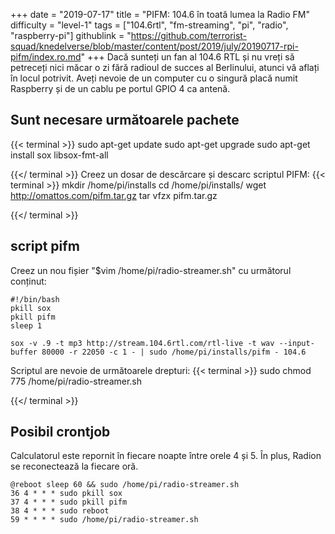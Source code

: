 +++
date = "2019-07-17"
title = "PIFM: 104.6 în toată lumea la Radio FM"
difficulty = "level-1"
tags = ["104.6rtl", "fm-streaming", "pi", "radio", "raspberry-pi"]
githublink = "https://github.com/terrorist-squad/knedelverse/blob/master/content/post/2019/july/20190717-rpi-pifm/index.ro.md"
+++
Dacă sunteți un fan al 104.6 RTL și nu vreți să petreceți nici măcar o zi fără radioul de succes al Berlinului, atunci vă aflați în locul potrivit. Aveți nevoie de un computer cu o singură placă numit Raspberry și de un cablu pe portul GPIO 4 ca antenă.
## Sunt necesare următoarele pachete

{{< terminal >}}
sudo apt-get update
sudo apt-get upgrade
sudo apt-get install sox libsox-fmt-all

{{</ terminal >}}
Creez un dosar de descărcare și descarc scriptul PIFM:
{{< terminal >}}
mkdir /home/pi/installs
cd /home/pi/installs/
wget http://omattos.com/pifm.tar.gz
tar vfzx pifm.tar.gz

{{</ terminal >}}

## script pifm
Creez un nou fișier "$vim /home/pi/radio-streamer.sh" cu următorul conținut:
```
#!/bin/bash 
pkill sox 
pkill pifm 
sleep 1 

sox -v .9 -t mp3 http://stream.104.6rtl.com/rtl-live -t wav --input-buffer 80000 -r 22050 -c 1 - | sudo /home/pi/installs/pifm - 104.6

```
Scriptul are nevoie de următoarele drepturi:
{{< terminal >}}
sudo chmod 775 /home/pi/radio-streamer.sh

{{</ terminal >}}

## Posibil crontjob
Calculatorul este repornit în fiecare noapte între orele 4 și 5. În plus, Radion se reconectează la fiecare oră.
```
@reboot sleep 60 && sudo /home/pi/radio-streamer.sh 
36 4 * * * sudo pkill sox 
37 4 * * * sudo pkill pifm 
38 4 * * * sudo reboot 
59 * * * * sudo /home/pi/radio-streamer.sh

```